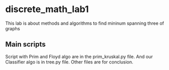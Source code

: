 # discrete_math_lab1
This lab is about methods and algorithms to find mininum spanning three of graphs

## Main scripts
Script with Prim and Floyd algo are in the prim_kruskal.py file.
And our Classifier algo is in tree.py file.
Other files are for conclusion.

